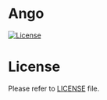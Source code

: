 Ango
============
[![License](https://img.shields.io/badge/license-Apache%202-4EB1BA.svg)](https://www.apache.org/licenses/LICENSE-2.0.html)


License
============
Please refer to [LICENSE](https://github.com/fanruan/fineui/blob/master/LICENSE) file.
